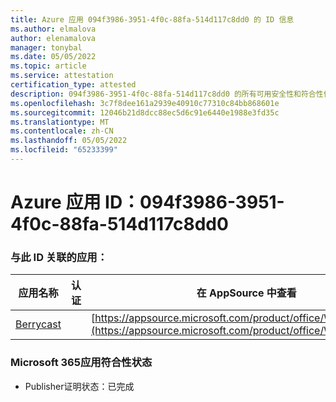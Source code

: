 ```yaml
---
title: Azure 应用 094f3986-3951-4f0c-88fa-514d117c8dd0 的 ID 信息
ms.author: elmalova
author: elenamalova
manager: tonybal
ms.date: 05/05/2022
ms.topic: article
ms.service: attestation
certification_type: attested
description: 094f3986-3951-4f0c-88fa-514d117c8dd0 的所有可用安全性和符合性信息。
ms.openlocfilehash: 3c7f8dee161a2939e40910c77310c84bb868601e
ms.sourcegitcommit: 12046b21d8dcc88ec5d6c91e6440e1988e3fd35c
ms.translationtype: MT
ms.contentlocale: zh-CN
ms.lasthandoff: 05/05/2022
ms.locfileid: "65233399"
---
```

# <a name="azure-app-id-094f3986-3951-4f0c-88fa-514d117c8dd0"></a>Azure 应用 ID：094f3986-3951-4f0c-88fa-514d117c8dd0


### <a name="apps-associated-with-this-id"></a>与此 ID 关联的应用：
| **应用名称** | **认证** | **在 AppSource 中查看** |
|--------------|---------------|-----------------------|
| [Berrycast](../forward/WA200002798.md) |  | [https://appsource.microsoft.com/product/office/WA200002798](https://appsource.microsoft.com/product/office/WA200002798) |

### <a name="microsoft-365-app-compliance-status"></a>Microsoft 365应用符合性状态
- Publisher证明状态：已完成
